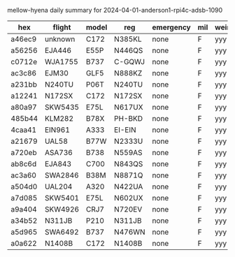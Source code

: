 mellow-hyena daily summary for 2024-04-01-anderson1-rpi4c-adsb-1090

|hex|flight|model|reg|emergency|mil|weirdo|
|--|--|--|--|--|--|--|
|a46ec9|unknown|C172|N385KL|none|F|yyy|
|a56256|EJA446|E55P|N446QS|none|F|yyy|
|c0712e|WJA1755|B737|C-GQWJ|none|F|yyy|
|ac3c86|EJM30|GLF5|N888KZ|none|F|yyy|
|a231bb|N240TU|P06T|N240TU|none|F|yyy|
|a12241|N172SX|C172|N172SX|none|F|yyy|
|a80a97|SKW5435|E75L|N617UX|none|F|yyy|
|485b44|KLM282|B78X|PH-BKD|none|F|yyy|
|4caa41|EIN961|A333|EI-EIN|none|F|yyy|
|a21679|UAL58|B77W|N2333U|none|F|yyy|
|a720eb|ASA736|B738|N559AS|none|F|yyy|
|ab8c6d|EJA843|C700|N843QS|none|F|yyy|
|ac3a60|SWA2846|B38M|N8871Q|none|F|yyy|
|a504d0|UAL204|A320|N422UA|none|F|yyy|
|a7d085|SKW5401|E75L|N602UX|none|F|yyy|
|a9a404|SKW4926|CRJ7|N720EV|none|F|yyy|
|a34b52|N311JB|P210|N311JB|none|F|yyy|
|a5d965|SWA6492|B737|N476WN|none|F|yyy|
|a0a622|N1408B|C172|N1408B|none|F|yyy|
